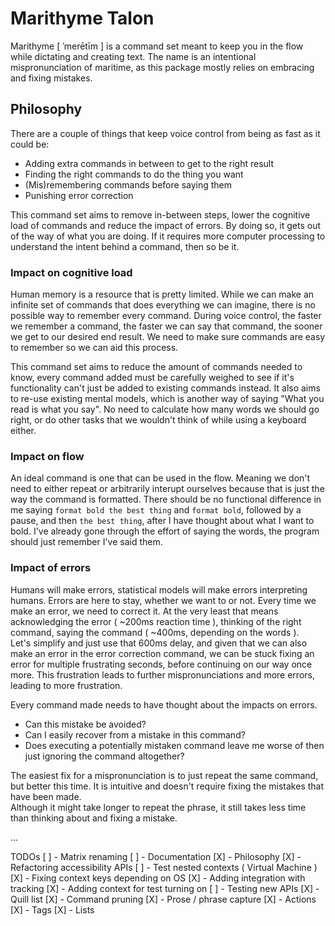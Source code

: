 
# Marithyme Talon

Marithyme [ ˈmerētīm ] is a command set meant to keep you in the flow while dictating and creating text.
The name is an intentional mispronunciation of maritime, as this package mostly relies on embracing and fixing mistakes.

## Philosophy

There are a couple of things that keep voice control from being as fast as it could be:
- Adding extra commands in between to get to the right result
- Finding the right commands to do the thing you want
- (Mis)remembering commands before saying them
- Punishing error correction

This command set aims to remove in-between steps, lower the cognitive load of commands and reduce the impact of errors. By doing so, it gets out of the way of what you are doing. If it requires more computer processing to understand the intent behind a command, then so be it. 

### Impact on cognitive load

Human memory is a resource that is pretty limited. While we can make an infinite set of commands that does everything we can imagine, there is no possible way to remember every command.
During voice control, the faster we remember a command, the faster we can say that command, the sooner we get to our desired end result. We need to make sure commands are easy to remember so we can aid this process.  

This command set aims to reduce the amount of commands needed to know, every command added must be carefully weighed to see if it's functionality can't just be added to existing commands instead.
It also aims to re-use existing mental models, which is another way of saying "What you read is what you say". No need to calculate how many words we should go right, or do other tasks that we wouldn't think of while using a keyboard either.

### Impact on flow

An ideal command is one that can be used in the flow. Meaning we don't need to either repeat or arbitrarily interupt ourselves because that is just the way the command is formatted. There should be no functional difference in me saying `format bold the best thing` and `format bold`, followed by a pause, and then `the best thing`, after I have thought about what I want to bold. I've already gone through the effort of saying the words, the program should just remember I've said them.

### Impact of errors

Humans will make errors, statistical models will make errors interpreting humans. Errors are here to stay, whether we want to or not. 
Every time we make an error, we need to correct it. At the very least that means acknowledging the error ( ~200ms reaction time ), thinking of the right command, saying the command ( ~400ms, depending on the words ).  
Let's simplify and just use that 600ms delay, and given that we can also make an error in the error correction command, we can be stuck fixing an error for multiple frustrating seconds, before continuing on our way once more.
This frustration leads to further mispronunciations and more errors, leading to more frustration.  

Every command made needs to have thought about the impacts on errors. 
- Can this mistake be avoided?
- Can I easily recover from a mistake in this command?
- Does executing a potentially mistaken command leave me worse of then just ignoring the command altogether?

The easiest fix for a mispronunciation is to just repeat the same command, but better this time. It is intuitive and doesn't require fixing the mistakes that have been made.  
Although it might take longer to repeat the phrase, it still takes less time than thinking about and fixing a mistake.



...

TODOs
[ ] - Matrix renaming
[ ] - Documentation
[X] - Philosophy
[X] - Refactoring accessibility APIs
[ ] - Test nested contexts ( Virtual Machine )
[X] - Fixing context keys depending on OS
[X] - Adding integration with tracking
[X] - Adding context for test turning on
[ ] - Testing new APIs
[X] - Quill list
[X] - Command pruning
[X] - Prose / phrase capture
[X] - Actions
[X] - Tags
[X] - Lists